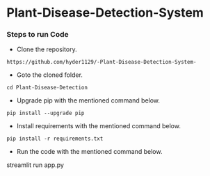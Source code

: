 # Plant-Disease-Detection-System

### Steps to run Code
- Clone the repository.
```
https://github.com/hyder1129/-Plant-Disease-Detection-System-
```
- Goto the cloned folder.
```
cd Plant-Disease-Detection

```
- Upgrade pip with the mentioned command below.
```
pip install --upgrade pip
```
- Install requirements with the mentioned command below.
```
pip install -r requirements.txt
```
- Run the code with the mentioned command below.

streamlit run app.py 
 

